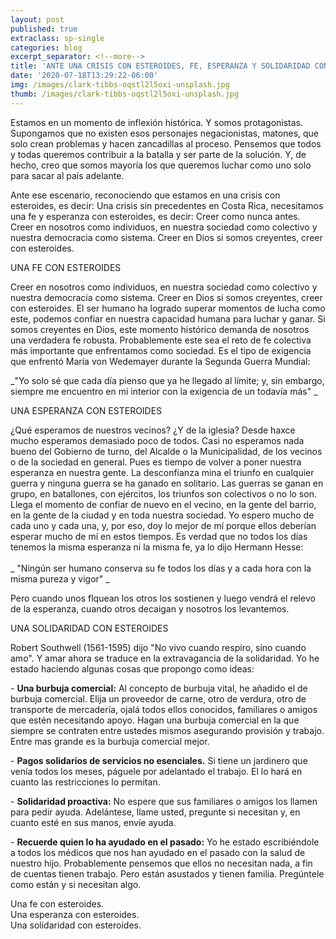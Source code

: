 ```yaml
---
layout: post
published: true
extraclass: sp-single
categories: blog
excerpt_separator: <!--more-->
title: 'ANTE UNA CRISIS CON ESTEROIDES, FE, ESPERANZA Y SOLIDARIDAD CON ESTEROIDES'
date: '2020-07-18T13:29:22-06:00'
img: /images/clark-tibbs-oqstl2l5oxi-unsplash.jpg
thumb: /images/clark-tibbs-oqstl2l5oxi-unsplash.jpg
---
```

Estamos en un momento de inflexión histórica. Y somos protagonistas. Supongamos que no existen esos personajes negacionistas, matones, que solo crean problemas y hacen zancadillas al proceso. Pensemos que todos y todas queremos contribuir a la batalla y ser parte de la solución.  Y, de hecho, creo que somos mayoría los que queremos luchar como uno solo para sacar al país adelante. 

Ante ese escenario, reconociendo que estamos en una crisis con esteroides, es decir: Una crisis sin precedentes en Costa Rica, necesitamos una fe y esperanza con esteroides, es decir: Creer como nunca antes.  Creer en nosotros como individuos, en nuestra sociedad como colectivo y nuestra democracia como sistema. Creer en Dios si somos creyentes, creer con esteroides. 

UNA FE CON ESTEROIDES

Creer en nosotros como individuos, en nuestra sociedad como colectivo y nuestra democracia como sistema. Creer en Dios si somos creyentes, creer con esteroides. El ser humano ha logrado superar momentos de lucha como este, podemos confiar en nuestra capacidad humana para luchar y ganar.  Si somos creyentes en Dios, este momento histórico demanda de nosotros una verdadera fe robusta. Probablemente este sea el reto de fe colectiva más importante que enfrentamos como sociedad. Es el tipo de exigencia que enfrentó María von Wedemayer durante la Segunda Guerra Mundial: 

_"Yo solo sé que cada día pienso que ya he llegado al límite; y, sin embargo, siempre me encuentro en mi interior con la exigencia de un todavía más" _

UNA ESPERANZA CON ESTEROIDES

¿Qué esperamos de nuestros vecinos? ¿Y de la iglesia? Desde haxce mucho esperamos demasiado poco de todos. Casi no esperamos nada bueno del Gobierno de turno, del Alcalde o la Municipalidad, de los vecinos o de la sociedad en general.  Pues es tiempo de volver a poner nuestra esperanza en nuestra gente. La desconfianza mina el triunfo en cualquier guerra y ninguna guerra se ha ganado en solitario. Las guerras se ganan en grupo, en batallones, con ejércitos, los triunfos son colectivos o no lo son. Llega el momento de confiar de nuevo en el vecino, en la gente del barrio, en la gente de la ciudad y en toda nuestra sociedad. Yo espero mucho de cada uno y cada una, y, por eso, doy lo mejor de mí porque ellos deberían esperar mucho de mí en estos tiempos.  Es verdad que no todos los días tenemos la misma esperanza ni la misma fe, ya lo dijo Hermann Hesse: \
\
_ "Ningún ser humano conserva su fe todos los días y a cada hora con la misma pureza y vigor" _

Pero cuando unos flquean los otros los sostienen y luego vendrá el relevo de la esperanza, cuando otros decaigan y nosotros los levantemos. 

UNA SOLIDARIDAD CON ESTEROIDES

Robert Southwell (1561-1595) dijo "No vivo cuando respiro, sino cuando amo".  Y amar ahora se traduce en la extravagancia de la solidaridad. Yo he estado haciendo algunas cosas que propongo como ideas: 

\- **Una burbuja comercial:**  Al concepto de burbuja vital, he añadido el de burbuja comercial. Elija un proveedor de carne, otro de verdura, otro de transporte de mercadería, ojalá todos ellos conocidos, familiares o amigos que estén necesitando apoyo. Hagan una burbuja comercial en la que siempre se contraten entre ustedes mismos asegurando provisión y trabajo. Entre mas grande es la burbuja comercial mejor.  

\- **Pagos solidarios de servicios no esenciales.** Si tiene un jardinero que venía todos los meses, páguele por adelantado el trabajo. El lo hará en cuanto las restricciones lo permitan. 

\- **Solidaridad proactiva:** No espere que sus familiares o amigos los llamen para pedir ayuda. Adelántese, llame usted, pregunte si necesitan y, en cuanto esté en sus manos, envíe ayuda. 

\- **Recuerde quien lo ha ayudado en el pasado:** Yo he estado escribiéndole a todos los médicos que nos han ayudado en el pasado con la salud de nuestro hijo. Probablemente pensemos que ellos no necesitan nada, a fin de cuentas tienen trabajo. Pero están asustados y tienen familia. Pregúntele como están y si necesitan algo. 

Una fe con esteroides. \
Una esperanza con esteroides.\
Una solidaridad con esteroides.
